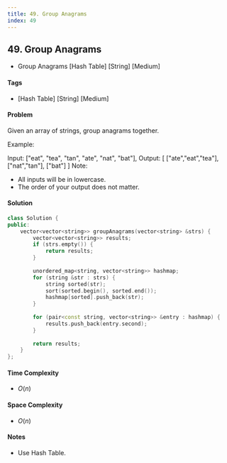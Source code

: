 ```yaml
---
title: 49. Group Anagrams
index: 49
---
```


## 49. Group Anagrams
- Group Anagrams [Hash Table] [String] [Medium]

#### Tags
- [Hash Table] [String] [Medium]

#### Problem
Given an array of strings, group anagrams together.

Example:

Input: ["eat", "tea", "tan", "ate", "nat", "bat"],
Output:
[
  ["ate","eat","tea"],
  ["nat","tan"],
  ["bat"]
]
Note:

- All inputs will be in lowercase.
- The order of your output does not matter.

#### Solution
``` C++
class Solution {
public:
    vector<vector<string>> groupAnagrams(vector<string> &strs) {
        vector<vector<string>> results;
        if (strs.empty()) {
            return results;
        }
        
        unordered_map<string, vector<string>> hashmap;
        for (string &str : strs) {
            string sorted(str);
            sort(sorted.begin(), sorted.end());
            hashmap[sorted].push_back(str);
        }
        
        for (pair<const string, vector<string>> &entry : hashmap) {
            results.push_back(entry.second);
        }
        
        return results;
    }
};
```

#### Time Complexity
- $O(n)$

#### Space Complexity
- $O(n)$

#### Notes
- Use Hash Table.
